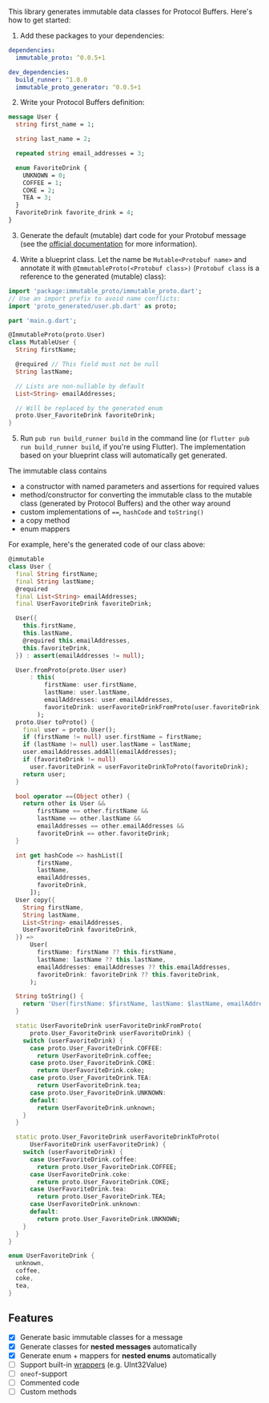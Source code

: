 This library generates immutable data classes for Protocol Buffers. Here's how to get started:

1. Add these packages to your dependencies:
```yaml
dependencies:
  immutable_proto: ^0.0.5+1

dev_dependencies:
  build_runner: ^1.0.0
  immutable_proto_generator: ^0.0.5+1
```

2. Write your Protocol Buffers definition:
```protobuf
message User {
  string first_name = 1;

  string last_name = 2;

  repeated string email_addresses = 3;

  enum FavoriteDrink {
    UNKNOWN = 0;
    COFFEE = 1;
    COKE = 2;
    TEA = 3;
  }
  FavoriteDrink favorite_drink = 4;
}
```

3. Generate the default (mutable) dart code for your Protobuf message (see the [official documentation](https://developers.google.com/protocol-buffers/docs/darttutorial#compiling-your-protocol-buffers) for more information).

4. Write a blueprint class. Let the name be `Mutable<Protobuf name>` and annotate it with `@ImmutableProto(<Protobuf class>)` (`Protobuf class` is a reference to the generated (mutable) class):
```dart
import 'package:immutable_proto/immutable_proto.dart';
// Use an import prefix to avoid name conflicts:
import 'proto_generated/user.pb.dart' as proto;

part 'main.g.dart';

@ImmutableProto(proto.User)
class MutableUser {
  String firstName;

  @required // This field must not be null
  String lastName;

  // Lists are non-nullable by default
  List<String> emailAddresses;

  // Will be replaced by the generated enum
  proto.User_FavoriteDrink favoriteDrink;
}
```

5. Run `pub run build_runner build` in the command line (or `flutter pub run build_runner build`, if you're using Flutter). The implementation based on your blueprint class will automatically get generated.

The immutable class contains
- a constructor with named parameters and assertions for required values
- method/constructor for converting the immutable class to the mutable class (generated by Protocol Buffers) and the other way around
- custom implementations of `==`, `hashCode` and `toString()`
- a copy method
- enum mappers

For example, here's the generated code of our class above:
```dart
@immutable
class User {
  final String firstName;
  final String lastName;
  @required
  final List<String> emailAddresses;
  final UserFavoriteDrink favoriteDrink;

  User({
    this.firstName,
    this.lastName,
    @required this.emailAddresses,
    this.favoriteDrink,
  }) : assert(emailAddresses != null);

  User.fromProto(proto.User user)
      : this(
          firstName: user.firstName,
          lastName: user.lastName,
          emailAddresses: user.emailAddresses,
          favoriteDrink: userFavoriteDrinkFromProto(user.favoriteDrink),
        );
  proto.User toProto() {
    final user = proto.User();
    if (firstName != null) user.firstName = firstName;
    if (lastName != null) user.lastName = lastName;
    user.emailAddresses.addAll(emailAddresses);
    if (favoriteDrink != null)
      user.favoriteDrink = userFavoriteDrinkToProto(favoriteDrink);
    return user;
  }

  bool operator ==(Object other) {
    return other is User &&
        firstName == other.firstName &&
        lastName == other.lastName &&
        emailAddresses == other.emailAddresses &&
        favoriteDrink == other.favoriteDrink;
  }

  int get hashCode => hashList([
        firstName,
        lastName,
        emailAddresses,
        favoriteDrink,
      ]);
  User copy({
    String firstName,
    String lastName,
    List<String> emailAddresses,
    UserFavoriteDrink favoriteDrink,
  }) =>
      User(
        firstName: firstName ?? this.firstName,
        lastName: lastName ?? this.lastName,
        emailAddresses: emailAddresses ?? this.emailAddresses,
        favoriteDrink: favoriteDrink ?? this.favoriteDrink,
      );

  String toString() {
    return 'User(firstName: $firstName, lastName: $lastName, emailAddresses: $emailAddresses, favoriteDrink: $favoriteDrink)';
  }

  static UserFavoriteDrink userFavoriteDrinkFromProto(
      proto.User_FavoriteDrink userFavoriteDrink) {
    switch (userFavoriteDrink) {
      case proto.User_FavoriteDrink.COFFEE:
        return UserFavoriteDrink.coffee;
      case proto.User_FavoriteDrink.COKE:
        return UserFavoriteDrink.coke;
      case proto.User_FavoriteDrink.TEA:
        return UserFavoriteDrink.tea;
      case proto.User_FavoriteDrink.UNKNOWN:
      default:
        return UserFavoriteDrink.unknown;
    }
  }

  static proto.User_FavoriteDrink userFavoriteDrinkToProto(
      UserFavoriteDrink userFavoriteDrink) {
    switch (userFavoriteDrink) {
      case UserFavoriteDrink.coffee:
        return proto.User_FavoriteDrink.COFFEE;
      case UserFavoriteDrink.coke:
        return proto.User_FavoriteDrink.COKE;
      case UserFavoriteDrink.tea:
        return proto.User_FavoriteDrink.TEA;
      case UserFavoriteDrink.unknown:
      default:
        return proto.User_FavoriteDrink.UNKNOWN;
    }
  }
}

enum UserFavoriteDrink {
  unknown,
  coffee,
  coke,
  tea,
}
```

## Features

- [x] Generate basic immutable classes for a message
- [x] Generate classes for **nested messages** automatically
- [x] Generate enum + mappers for **nested enums** automatically
- [ ] Support built-in [wrappers](https://github.com/protocolbuffers/protobuf/blob/master/src/google/protobuf/wrappers.proto) (e.g. UInt32Value)
- [ ] `oneof`-support
- [ ] Commented code
- [ ] Custom methods

